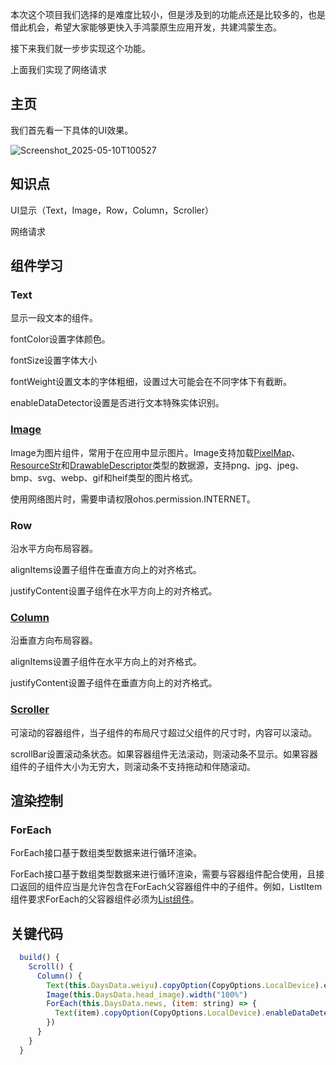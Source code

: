 本次这个项目我们选择的是难度比较小，但是涉及到的功能点还是比较多的，也是借此机会，希望大家能够更快入手鸿蒙原生应用开发，共建鸿蒙生态。

接下来我们就一步步实现这个功能。

上面我们实现了网络请求

## 主页

我们首先看一下具体的UI效果。

![Screenshot_2025-05-10T100527](https://nutpi-e41b.obs.cn-north-4.myhuaweicloud.com/Screenshot_2025-05-10T100527.png)

## 知识点

UI显示（Text，Image，Row，Column，Scroller）

网络请求

## 组件学习

### Text

显示一段文本的组件。

fontColor设置字体颜色。

fontSize设置字体大小

fontWeight设置文本的字体粗细，设置过大可能会在不同字体下有截断。

enableDataDetector设置是否进行文本特殊实体识别。

### [Image](https://developer.huawei.com/consumer/cn/doc/harmonyos-references/ts-basic-components-image)

Image为图片组件，常用于在应用中显示图片。Image支持加载[PixelMap](https://developer.huawei.com/consumer/cn/doc/harmonyos-references/js-apis-image#pixelmap7)、[ResourceStr](https://developer.huawei.com/consumer/cn/doc/harmonyos-references/ts-types#resourcestr)和[DrawableDescriptor](https://developer.huawei.com/consumer/cn/doc/harmonyos-references/ts-basic-components-image#drawabledescriptor10)类型的数据源，支持png、jpg、jpeg、bmp、svg、webp、gif和heif类型的图片格式。

使用网络图片时，需要申请权限ohos.permission.INTERNET。

### Row

沿水平方向布局容器。

alignItems设置子组件在垂直方向上的对齐格式。

justifyContent设置子组件在水平方向上的对齐格式。

### [Column](https://developer.huawei.com/consumer/cn/doc/harmonyos-references/ts-container-column)

沿垂直方向布局容器。

alignItems设置子组件在水平方向上的对齐格式。

justifyContent设置子组件在垂直方向上的对齐格式。

### [Scroller](https://developer.huawei.com/consumer/cn/doc/harmonyos-references/ts-container-scroll)

可滚动的容器组件，当子组件的布局尺寸超过父组件的尺寸时，内容可以滚动。

scrollBar设置滚动条状态。如果容器组件无法滚动，则滚动条不显示。如果容器组件的子组件大小为无穷大，则滚动条不支持拖动和伴随滚动。

## 渲染控制

### ForEach

ForEach接口基于数组类型数据来进行循环渲染。

ForEach接口基于数组类型数据来进行循环渲染，需要与容器组件配合使用，且接口返回的组件应当是允许包含在ForEach父容器组件中的子组件。例如，ListItem组件要求ForEach的父容器组件必须为[List组件](https://developer.huawei.com/consumer/cn/doc/harmonyos-references/ts-container-list)。

## 关键代码

```js
  build() {
    Scroll() {
      Column() {
        Text(this.DaysData.weiyu).copyOption(CopyOptions.LocalDevice).enableDataDetector(true)
        Image(this.DaysData.head_image).width("100%")
        ForEach(this.DaysData.news, (item: string) => {
          Text(item).copyOption(CopyOptions.LocalDevice).enableDataDetector(true)
        })
      }
    }
  }
```













